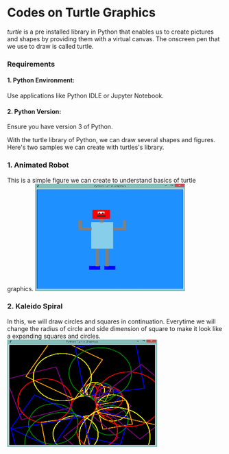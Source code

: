 # Codes on Turtle Graphics

_turtle_ is a pre installed library in Python that enables us to create pictures and shapes by providing them with a virtual canvas. The onscreen pen that we use to draw
is called turtle.

### Requirements
#### 1. Python Environment:
Use applications like Python IDLE or Jupyter Notebook.
#### 2. Python Version:
Ensure you have version 3 of Python.

With the turtle library of Python, we can draw several shapes and figures. Here's two samples we can create with turtles's library.

### 1. Animated Robot
This is a simple figure we can create to understand basics of turtle graphics.
<img src="Robot.png" width="350" height="250">

### 2. Kaleido Spiral
In this, we will draw circles and squares in continuation. Everytime we will change the radius of circle and side dimension of square to make it look like a expanding squares and circles.
<img src="Kaleido-spiral.png" width="350" height="250">
